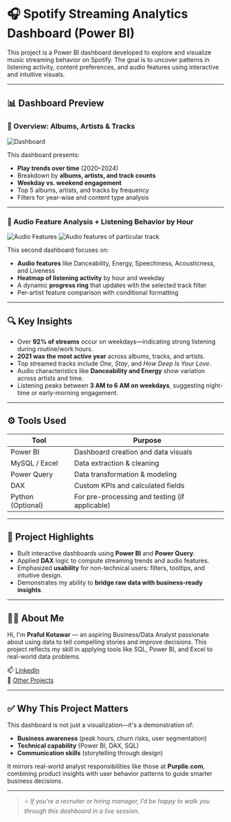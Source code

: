# 🎧 Spotify Streaming Analytics Dashboard (Power BI)

This project is a Power BI dashboard developed to explore and visualize music streaming behavior on Spotify. The goal is to uncover patterns in listening activity, content preferences, and audio features using interactive and intuitive visuals.

---

## 📊 Dashboard Preview

### 🔹 Overview: Albums, Artists & Tracks
![Dashboard](https://github.com/user-attachments/assets/ad0d4b19-e5a5-4845-ac9b-c119b81a047d)


This dashboard presents:
- **Play trends over time** (2020–2024)
- Breakdown by **albums, artists, and track counts**
- **Weekday vs. weekend engagement**
- Top 5 albums, artists, and tracks by frequency
- Filters for year-wise and content type analysis

---

### 🔹 Audio Feature Analysis + Listening Behavior by Hour
![Audio Features ](https://github.com/user-attachments/assets/831fc4c8-dcce-4513-93e2-731188da7b14)
![Audio features of particular track ](https://github.com/user-attachments/assets/31190c02-6dcf-48b9-9d6d-d06275d8d0de)


This second dashboard focuses on:
- **Audio features** like Danceability, Energy, Speechiness, Acousticness, and Liveness
- **Heatmap of listening activity** by hour and weekday
- A dynamic **progress ring** that updates with the selected track filter
- Per-artist feature comparison with conditional formatting

---

## 🔍 Key Insights

- Over **92% of streams** occur on weekdays—indicating strong listening during routine/work hours.
- **2021 was the most active year** across albums, tracks, and artists.
- Top streamed tracks include *One*, *Stay*, and *How Deep Is Your Love*.
- Audio characteristics like **Danceability and Energy** show variation across artists and time.
- Listening peaks between **3 AM to 6 AM on weekdays**, suggesting night-time or early-morning engagement.

---

## ⚙️ Tools Used

| Tool            | Purpose                            |
|-----------------|------------------------------------|
| Power BI        | Dashboard creation and data visuals |
| MySQL / Excel   | Data extraction & cleaning          |
| Power Query     | Data transformation & modeling      |
| DAX             | Custom KPIs and calculated fields   |
| Python (Optional) | For pre-processing and testing (if applicable) |

---


## 📌 Project Highlights

- Built interactive dashboards using **Power BI** and **Power Query**.
- Applied **DAX** logic to compute streaming trends and audio features.
- Emphasized **usability** for non-technical users: filters, tooltips, and intuitive design.
- Demonstrates my ability to **bridge raw data with business-ready insights**.

---

## 🙋‍♂️ About Me

Hi, I'm **Praful Kotawar** — an aspiring Business/Data Analyst passionate about using data to tell compelling stories and improve decisions. This project reflects my skill in applying tools like SQL, Power BI, and Excel to real-world data problems.

📫 [LinkedIn](https://www.linkedin.com/in/praful-kotawar-a6443631a)  
📁 [Other Projects](https://github.com/Praful9967/Projects-Work.git)

---

## ✅ Why This Project Matters

This dashboard is not just a visualization—it's a demonstration of:
- **Business awareness** (peak hours, churn risks, user segmentation)
- **Technical capability** (Power BI, DAX, SQL)
- **Communication skills** (storytelling through design)

It mirrors real-world analyst responsibilities like those at **Purplle.com**, combining product insights with user behavior patterns to guide smarter business decisions.

---

> ⭐ *If you're a recruiter or hiring manager, I’d be happy to walk you through this dashboard in a live session.*
